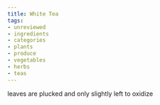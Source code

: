 ```yaml
---
title: White Tea
tags:
- unreviewed
- ingredients
- categories
- plants
- produce
- vegetables
- herbs
- teas
---
```

leaves are plucked and only slightly left to oxidize
